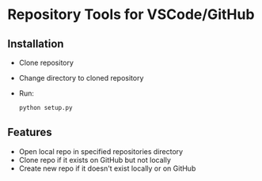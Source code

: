 # Repository Tools for VSCode/GitHub

## Installation

- Clone repository
- Change directory to cloned repository
- Run:

    ```python
    python setup.py
    ```

## Features
- Open local repo in specified repositories directory
- Clone repo if it exists on GitHub but not locally
- Create new repo if it doesn't exist locally or on GitHub